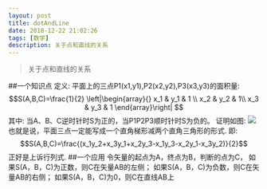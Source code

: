 ```yaml
---
layout: post
title: dotAndLine
date: 2018-12-22 21:02:26
tags: [数学]
description: 关于点和直线的关系
---
```

>关于点和直线的关系

##一个知识点
定义: 平面上的三点P1(x1,y1),P2(x2,y2),P3(x3,y3)的面积量:
$$S(A,B,C)=\frac{1}{2}  
\left|\begin{array}{} 
    x_1 &    y_1    & 1 \\ 
    x_2 &    y_2   & 1\\ 
    x_3 & y_3 & 1 
\end{array}\right| 
$$
其中: 当A、B、C逆时针时S为正的，当P1P2P3顺时针时S为负的。 
证明如图: 
![](/img/dotandline.jpg)
也就是说，平面三点一定能写成一个直角梯形减两个直角三角形的形式.
即:
$$S(A,B,C)=\frac{(x_1y_2+x_3y_1+x_2y_3-x_1y_3-x_2y_1-x_3y_2)}{2}$$
正好是上诉行列式.
##一个应用
令矢量的起点为A，终点为B，判断的点为C， 
如果S(A，B，C)为正数，则C在矢量AB的左侧； 
如果S(A，B，C)为负数，则C在矢量AB的右侧； 
如果S(A，B，C)为0，则C在直线AB上